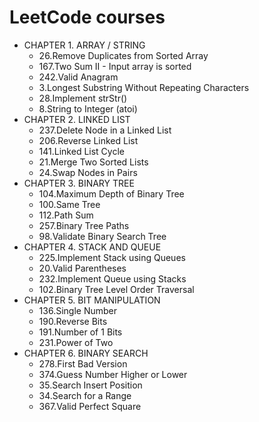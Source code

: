 # LeetCode courses
* CHAPTER 1. ARRAY / STRING
    + 26.Remove Duplicates from Sorted Array
    + 167.Two Sum II - Input array is sorted
    + 242.Valid Anagram
    + 3.Longest Substring Without Repeating Characters
    + 28.Implement strStr()
    + 8.String to Integer (atoi)
* CHAPTER 2. LINKED LIST
    + 237.Delete Node in a Linked List
    + 206.Reverse Linked List
    + 141.Linked List Cycle
    + 21.Merge Two Sorted Lists
    + 24.Swap Nodes in Pairs
* CHAPTER 3. BINARY TREE
    + 104.Maximum Depth of Binary Tree
    + 100.Same Tree
    + 112.Path Sum
    + 257.Binary Tree Paths
    + 98.Validate Binary Search Tree
* CHAPTER 4. STACK AND QUEUE
    + 225.Implement Stack using Queues
    + 20.Valid Parentheses
    + 232.Implement Queue using Stacks
    + 102.Binary Tree Level Order Traversal
* CHAPTER 5. BIT MANIPULATION
    + 136.Single Number
    + 190.Reverse Bits
    + 191.Number of 1 Bits
    + 231.Power of Two
* CHAPTER 6. BINARY SEARCH
    + 278.First Bad Version
    + 374.Guess Number Higher or Lower
    + 35.Search Insert Position
    + 34.Search for a Range
    + 367.Valid Perfect Square
